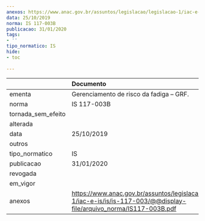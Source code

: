 ```yaml
---
anexos: https://www.anac.gov.br/assuntos/legislacao/legislacao-1/iac-e-is/is/is-117-003/@@display-file/arquivo_norma/IS117-003B.pdf
data: 25/10/2019
norma: IS 117-003B
publicacao: 31/01/2020
tags:
- ''
tipo_normatico: IS
hide: 
- toc 
 
---
```


|                    | Documento                                                                                                                   |
|:-------------------|:----------------------------------------------------------------------------------------------------------------------------|
| ementa             | Gerenciamento de risco da fadiga – GRF.                                                                                     |
| norma              | IS 117-003B                                                                                                                 |
| tornada_sem_efeito |                                                                                                                             |
| alterada           |                                                                                                                             |
| data               | 25/10/2019                                                                                                                  |
| outros             |                                                                                                                             |
| tipo_normatico     | IS                                                                                                                          |
| publicacao         | 31/01/2020                                                                                                                  |
| revogada           |                                                                                                                             |
| em_vigor           |                                                                                                                             |
| anexos             | https://www.anac.gov.br/assuntos/legislacao/legislacao-1/iac-e-is/is/is-117-003/@@display-file/arquivo_norma/IS117-003B.pdf |